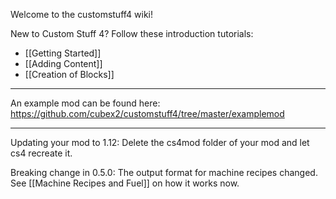 Welcome to the customstuff4 wiki!

New to Custom Stuff 4? Follow these introduction tutorials:
* [[Getting Started]]
* [[Adding Content]]
* [[Creation of Blocks]]
***
An example mod can be found here: https://github.com/cubex2/customstuff4/tree/master/examplemod
***
Updating your mod to 1.12:
Delete the cs4mod folder of your mod and let cs4 recreate it. 

Breaking change in 0.5.0: The output format for machine recipes changed. See [[Machine Recipes and Fuel]] on how it works now.
